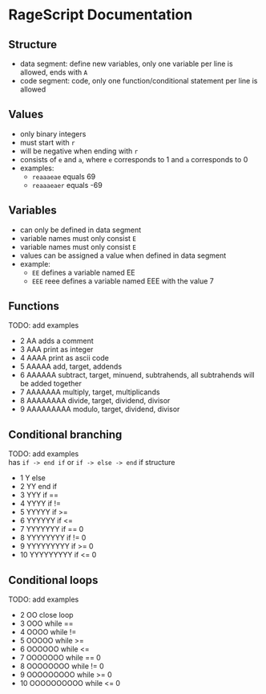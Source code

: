 # RageScript Documentation

## Structure
- data segment: define new variables, only one variable per line is allowed, ends with `A`
- code segment: code, only one function/conditional statement per line is allowed

## Values
- only binary integers
- must start with `r`
- will be negative when ending with `r`
- consists of `e` and `a`, where `e` corresponds to 1 and `a` corresponds to 0
- examples:   
  - `reaaaeae` equals 69
  - `reaaaeaer` equals -69

## Variables
- can only be defined in data segment
- variable names must only consist `E`
- variable names must only consist `E`
- values can be assigned a value when defined in data segment
- example:
  - `EE` defines a variable named EE
  - `EEE` reee defines a variable named EEE with the value 7

## Functions
TODO: add examples
- 2 AA adds a comment
- 3 AAA print as integer
- 4 AAAA print as ascii code
- 5 AAAAA add, target, addends
- 6 AAAAAA subtract, target, minuend, subtrahends, all subtrahends will be added together
- 7 AAAAAAA multiply, target, multiplicands
- 8 AAAAAAAA divide, target, dividend, divisor
- 9 AAAAAAAAA modulo, target, dividend, divisor

## Conditional branching
TODO: add examples <br>
has `if -> end if` or `if -> else -> end` if structure
- 1 Y else
- 2 YY end if
- 3 YYY if ==
- 4 YYYY if !=
- 5 YYYYY if >=
- 6 YYYYYY if <=
- 7 YYYYYYY if == 0
- 8 YYYYYYYY if != 0
- 9 YYYYYYYYY if >= 0
- 10 YYYYYYYYY if <= 0

## Conditional loops
TODO: add examples
- 2 OO close loop
- 3 OOO while ==
- 4 OOOO while !=
- 5 OOOOO while >=
- 6 OOOOOO while <=
- 7 OOOOOOO while == 0
- 8 OOOOOOOO while != 0
- 9 OOOOOOOOO while >= 0
- 10 OOOOOOOOOO while <= 0
